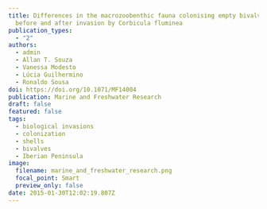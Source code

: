 ```yaml
---
title: Differences in the macrozoobenthic fauna colonising empty bivalve shells
  before and after invasion by Corbicula fluminea
publication_types:
  - "2"
authors:
  - admin
  - Allan T. Souza
  - Vanessa Modesto
  - Lúcia Guilhermino
  - Ronaldo Sousa
doi: https://doi.org/10.1071/MF14004
publication: Marine and Freshwater Research
draft: false
featured: false
tags:
  - biological invasions
  - colonization
  - shells
  - bivalves
  - Iberian Peninsula
image:
  filename: marine_and_freshwater_research.png
  focal_point: Smart
  preview_only: false
date: 2015-01-30T12:02:19.807Z
---
```

